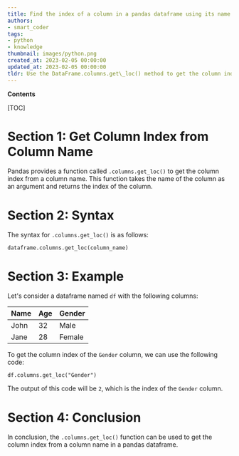 ```yaml
---
title: Find the index of a column in a pandas dataframe using its name
authors:
- smart_coder
tags:
- python
- knowledge
thumbnail: images/python.png
created_at: 2023-02-05 00:00:00
updated_at: 2023-02-05 00:00:00
tldr: Use the DataFrame.columns.get\_loc() method to get the column index from a column name in a pandas DataFrame.
---
```


**Contents**

[TOC]

# Section 1: Get Column Index from Column Name

Pandas provides a function called `.columns.get_loc()` to get the column index from a column name. This function takes the name of the column as an argument and returns the index of the column.

# Section 2: Syntax

The syntax for `.columns.get_loc()` is as follows:

`dataframe.columns.get_loc(column_name)`

# Section 3: Example

Let's consider a dataframe named `df` with the following columns:

| Name | Age | Gender |
|------|-----|--------|
| John | 32  | Male   |
| Jane | 28  | Female |

To get the column index of the `Gender` column, we can use the following code:

`df.columns.get_loc("Gender")`

The output of this code will be `2`, which is the index of the `Gender` column.

# Section 4: Conclusion

In conclusion, the `.columns.get_loc()` function can be used to get the column index from a column name in a pandas dataframe.

